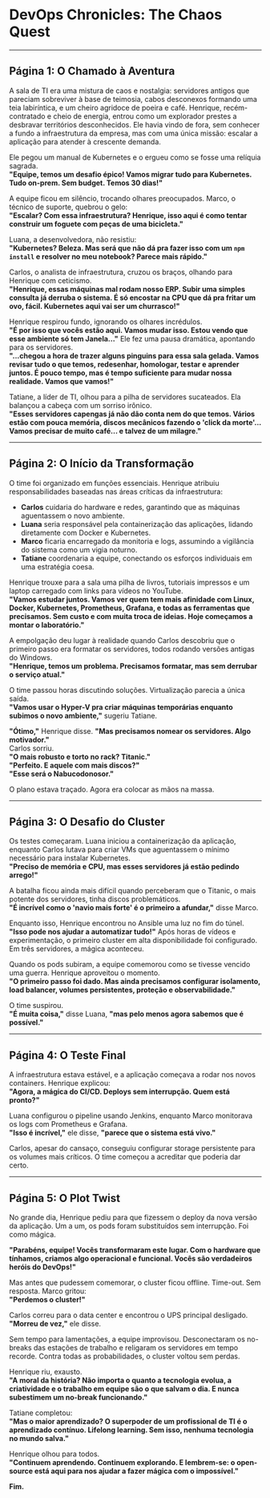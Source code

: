 # **DevOps Chronicles: The Chaos Quest**

---

## **Página 1: O Chamado à Aventura**

A sala de TI era uma mistura de caos e nostalgia: servidores antigos que pareciam sobreviver à base de teimosia, cabos desconexos formando uma teia labiríntica, e um cheiro agridoce de poeira e café. Henrique, recém-contratado e cheio de energia, entrou como um explorador prestes a desbravar territórios desconhecidos. Ele havia vindo de fora, sem conhecer a fundo a infraestrutura da empresa, mas com uma única missão: escalar a aplicação para atender à crescente demanda.

Ele pegou um manual de Kubernetes e o ergueu como se fosse uma relíquia sagrada.  
**"Equipe, temos um desafio épico! Vamos migrar tudo para Kubernetes. Tudo on-prem. Sem budget. Temos 30 dias!"**

A equipe ficou em silêncio, trocando olhares preocupados. Marco, o técnico de suporte, quebrou o gelo:  
**"Escalar? Com essa infraestrutura? Henrique, isso aqui é como tentar construir um foguete com peças de uma bicicleta."**

Luana, a desenvolvedora, não resistiu:  
**"Kubernetes? Beleza. Mas será que não dá pra fazer isso com um `npm install` e resolver no meu notebook? Parece mais rápido."**

Carlos, o analista de infraestrutura, cruzou os braços, olhando para Henrique com ceticismo.  
**"Henrique, essas máquinas mal rodam nosso ERP. Subir uma simples consulta já derruba o sistema. É só encostar na CPU que dá pra fritar um ovo, fácil. Kubernetes aqui vai ser um churrasco!"**

Henrique respirou fundo, ignorando os olhares incrédulos.  
**"É por isso que vocês estão aqui. Vamos mudar isso. Estou vendo que esse ambiente só tem Janela..."** Ele fez uma pausa dramática, apontando para os servidores.  
**"...chegou a hora de trazer alguns pinguins para essa sala gelada. Vamos revisar tudo o que temos, redesenhar, homologar, testar e aprender juntos. É pouco tempo, mas é tempo suficiente para mudar nossa realidade. Vamos que vamos!"**

Tatiane, a líder de TI, olhou para a pilha de servidores sucateados. Ela balançou a cabeça com um sorriso irônico.  
**"Esses servidores capengas já não dão conta nem do que temos. Vários estão com pouca memória, discos mecânicos fazendo o 'click da morte'... Vamos precisar de muito café... e talvez de um milagre."**

---

## **Página 2: O Início da Transformação**

O time foi organizado em funções essenciais. Henrique atribuiu responsabilidades baseadas nas áreas críticas da infraestrutura:  
- **Carlos** cuidaria do hardware e redes, garantindo que as máquinas aguentassem o novo ambiente.  
- **Luana** seria responsável pela containerização das aplicações, lidando diretamente com Docker e Kubernetes.  
- **Marco** ficaria encarregado da monitoria e logs, assumindo a vigilância do sistema como um vigia noturno.  
- **Tatiane** coordenaria a equipe, conectando os esforços individuais em uma estratégia coesa.

Henrique trouxe para a sala uma pilha de livros, tutoriais impressos e um laptop carregado com links para vídeos no YouTube.  
**"Vamos estudar juntos. Vamos ver quem tem mais afinidade com Linux, Docker, Kubernetes, Prometheus, Grafana, e todas as ferramentas que precisamos. Sem custo e com muita troca de ideias. Hoje começamos a montar o laboratório."**

A empolgação deu lugar à realidade quando Carlos descobriu que o primeiro passo era formatar os servidores, todos rodando versões antigas do Windows.  
**"Henrique, temos um problema. Precisamos formatar, mas sem derrubar o serviço atual."**

O time passou horas discutindo soluções. Virtualização parecia a única saída.  
**"Vamos usar o Hyper-V pra criar máquinas temporárias enquanto subimos o novo ambiente,"** sugeriu Tatiane.

**"Ótimo,"** Henrique disse. **"Mas precisamos nomear os servidores. Algo motivador."**  
Carlos sorriu.  
**"O mais robusto e torto no rack? Titanic."**  
**"Perfeito. E aquele com mais discos?"**  
**"Esse será o Nabucodonosor."**

O plano estava traçado. Agora era colocar as mãos na massa.

---

## **Página 3: O Desafio do Cluster**

Os testes começaram. Luana iniciou a containerização da aplicação, enquanto Carlos lutava para criar VMs que aguentassem o mínimo necessário para instalar Kubernetes.  
**"Preciso de memória e CPU, mas esses servidores já estão pedindo arrego!"**

A batalha ficou ainda mais difícil quando perceberam que o Titanic, o mais potente dos servidores, tinha discos problemáticos.  
**"É incrível como o 'navio mais forte' é o primeiro a afundar,"** disse Marco.

Enquanto isso, Henrique encontrou no Ansible uma luz no fim do túnel.  
**"Isso pode nos ajudar a automatizar tudo!"** Após horas de vídeos e experimentação, o primeiro cluster em alta disponibilidade foi configurado. Em três servidores, a mágica aconteceu.

Quando os pods subiram, a equipe comemorou como se tivesse vencido uma guerra. Henrique aproveitou o momento.  
**"O primeiro passo foi dado. Mas ainda precisamos configurar isolamento, load balancer, volumes persistentes, proteção e observabilidade."**

O time suspirou.  
**"É muita coisa,"** disse Luana, **"mas pelo menos agora sabemos que é possível."**

---

## **Página 4: O Teste Final**

A infraestrutura estava estável, e a aplicação começava a rodar nos novos containers. Henrique explicou:  
**"Agora, a mágica do CI/CD. Deploys sem interrupção. Quem está pronto?"**

Luana configurou o pipeline usando Jenkins, enquanto Marco monitorava os logs com Prometheus e Grafana.  
**"Isso é incrível,"** ele disse, **"parece que o sistema está vivo."**

Carlos, apesar do cansaço, conseguiu configurar storage persistente para os volumes mais críticos. O time começou a acreditar que poderia dar certo.

---

## **Página 5: O Plot Twist**

No grande dia, Henrique pediu para que fizessem o deploy da nova versão da aplicação. Um a um, os pods foram substituídos sem interrupção. Foi como mágica.

**"Parabéns, equipe! Vocês transformaram este lugar. Com o hardware que tínhamos, criamos algo operacional e funcional. Vocês são verdadeiros heróis do DevOps!"**

Mas antes que pudessem comemorar, o cluster ficou offline. Time-out. Sem resposta. Marco gritou:  
**"Perdemos o cluster!"**

Carlos correu para o data center e encontrou o UPS principal desligado.  
**"Morreu de vez,"** ele disse.

Sem tempo para lamentações, a equipe improvisou. Desconectaram os no-breaks das estações de trabalho e religaram os servidores em tempo recorde. Contra todas as probabilidades, o cluster voltou sem perdas.

Henrique riu, exausto.  
**"A moral da história? Não importa o quanto a tecnologia evolua, a criatividade e o trabalho em equipe são o que salvam o dia. E nunca subestimem um no-break funcionando."**

Tatiane completou:  
**"Mas o maior aprendizado? O superpoder de um profissional de TI é o aprendizado contínuo. Lifelong learning. Sem isso, nenhuma tecnologia no mundo salva."**

Henrique olhou para todos.  
**"Continuem aprendendo. Continuem explorando. E lembrem-se: o open-source está aqui para nos ajudar a fazer mágica com o impossível."**

**Fim.**
